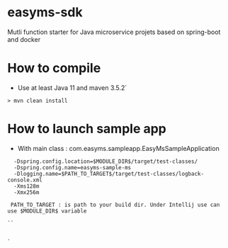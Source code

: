 # easyms-sdk
Mutli function starter for Java microservice projets based on spring-boot and docker

# How to compile
+ Use at least Java 11 and maven 3.5.2`

```
> mvn clean install
```

# How to launch sample app
+ With main class : com.easyms.sampleapp.EasyMsSampleApplication
```
  -Dspring.config.location=$MODULE_DIR$/target/test-classes/
  -Dspring.config.name=easyms-sample-ms
  -Dlogging.name=$PATH_TO_TARGET$/target/test-classes/logback-console.xml
  -Xms128m
  -Xmx256m

 PATH_TO_TARGET : is path to your build dir. Under Intellij use can use $MODULE_DIR$ variable

``


`